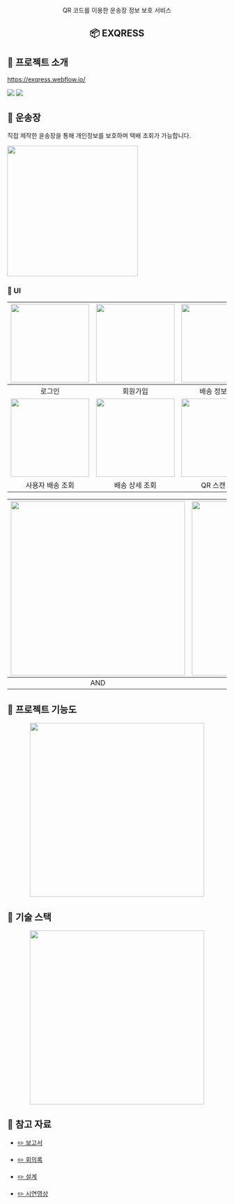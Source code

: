 <p align="center">
  QR 코드를 이용한
운송장 정보 보호 서비스
  <h2 align="center">📦 EXQRESS</h2>
</p>

## 📄 프로젝트 소개

https://exqress.webflow.io/

<img src="https://github.com/DGU2023xcapstone-parcel/exqress-frontend/assets/101790391/da8e3920-a22b-4ab1-9119-0af51eaa96ee">  
<img src="https://github.com/DGU2023xcapstone-parcel/exqress-frontend/assets/101790391/c9e10098-7319-4c9b-904f-2097307ee284">

## 📄 운송장

<p>직접 제작한 윤송장을 통해 개인정보를 보호하며 택배 조회가 가능합니다.</p>
<img width="300" src="https://github.com/DGU2023xcapstone-parcel/exqress-frontend/assets/101790391/30c0c603-9ebb-4e3d-8e7d-2f47a352da04">

### 👀 UI

| <img src="https://github.com/DGU2023xcapstone-parcel/exqress-frontend/assets/101790391/9147f4d4-4bc5-4b75-aa1f-1722cd1b3c72" width=180> | <img src="https://github.com/DGU2023xcapstone-parcel/exqress-frontend/assets/101790391/7217029f-382f-498e-921b-0bdb370d952d" width=180> |   <img src="https://github.com/DGU2023xcapstone-parcel/exqress-frontend/assets/101790391/19fe163c-12e9-4b74-be75-ceac9d86bba5" width=180>   | <img src="https://github.com/DGU2023xcapstone-parcel/exqress-frontend/assets/101790391/a2a910ba-c78d-48f8-b3a9-5c3ec9d9cdf3" width=180> |
| :-------------------------------------------------------------------------------------------------------------------------------------: | :-------------------------------------------------------------------------------------------------------------------------------------: | :-----------------------------------------------------------------------------------------------------------------------------------------: | :-------------------------------------------------------------------------------------------------------------------------------------: |
|                                                                 로그인                                                                  |                                                                회원가입                                                                 |                                                               배송 정보 확인                                                                |                                                                 QR 스캔                                                                 |
| <img src="https://github.com/DGU2023xcapstone-parcel/exqress-frontend/assets/101790391/3ae41ba5-e7ca-43e8-ba76-0546c2fbd932" width=180> | <img src="https://github.com/DGU2023xcapstone-parcel/exqress-frontend/assets/101790391/7c9d27cf-e0a6-42eb-8815-8f23101e1e94" width=180> | <img src="https://github.com/DGU2023xcapstone-parcel/exqress-frontend/assets/101790391/0b337744-6c67-47b6-b4e7-5422a005014a" width="180" /> | <img src="https://github.com/DGU2023xcapstone-parcel/exqress-frontend/assets/101790391/cf82020f-aa47-44ec-8f07-5c48b36be367" width=180> |
|                                                            사용자 배송 조회                                                             |                                                             배송 상세 조회                                                              |                                                                QR 스캔 결과                                                                 |                                                              QR 스캔 실패                                                               |

| <img src="https://github.com/DGU2023xcapstone-parcel/exqress-frontend/assets/101790391/42218c8a-9073-48f6-bb67-964477a832b3" width=400> | <img src="https://github.com/DGU2023xcapstone-parcel/exqress-frontend/assets/101790391/7bd11a43-835e-4044-bbed-cd415a956fb9" width=400> |
| :-------------------------------------------------------------------------------------------------------------------------------------: | :-------------------------------------------------------------------------------------------------------------------------------------: |
|                                                                   AND                                                                   |                                                                   IOS                                                                   |

## 📄 프로젝트 기능도

<div style="text-align:center"><img width="400" src="https://github.com/DGU2023xcapstone-parcel/exqress-frontend/assets/101790391/eac05b28-540a-4aea-900a-4f3508666fbd"></div>

## 📄 기술 스택

<div style="text-align:center"><img width="400" src="https://github.com/DGU2023xcapstone-parcel/exqress-frontend/assets/101790391/26533d49-fb6f-4110-93f0-ec81215513a1"></div>

## 📒 참고 자료

- [✏️ 보고서](https://mirage-switch-16b.notion.site/Document-History-b63cbe27f08d4319a4397544854d0804?pvs=4)

- [✏️ 회의록](https://mirage-switch-16b.notion.site/fdc0404de4d24413b7cfa78d2cf2f4aa?pvs=4)

- [✏️ 설계](https://mirage-switch-16b.notion.site/Design-92b76073780044b89d23fe2374437eee?pvs=4)

- [✏️ 시연영상](https://www.youtube.com/watch?v=ZWRUPMGKLO0&t=3s)
